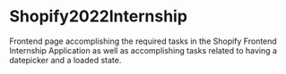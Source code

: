 # Shopify2022Internship


Frontend page accomplishing the required tasks in the Shopify Frontend Internship Application as well as accomplishing tasks related to having a datepicker and a loaded state.


